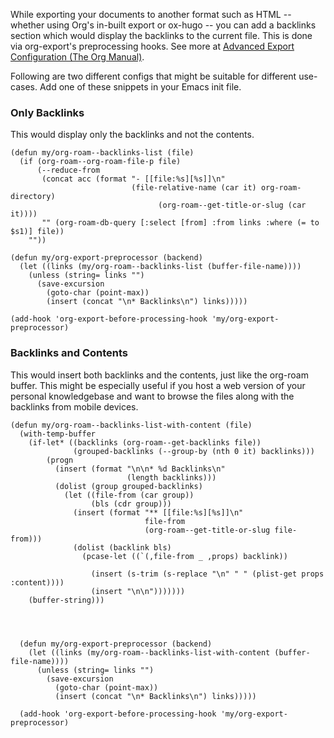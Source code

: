 While exporting your documents to another format such as HTML -- whether using Org's in-built export or ox-hugo -- you can add a backlinks section which would display the backlinks to the current file. This is done via org-export's preprocessing hooks. See more at [Advanced Export Configuration (The Org Manual)](https://orgmode.org/manual/Advanced-Export-Configuration.html#Advanced-Export-Configuration).

Following are two different configs that might be suitable for different use-cases. Add one of these snippets in your Emacs init file.


### Only Backlinks

This would display only the backlinks and not the contents.

```emacs-lisp
(defun my/org-roam--backlinks-list (file)
  (if (org-roam--org-roam-file-p file)
      (--reduce-from
       (concat acc (format "- [[file:%s][%s]]\n"
                           (file-relative-name (car it) org-roam-directory)
			                     (org-roam--get-title-or-slug (car it))))
       "" (org-roam-db-query [:select [from] :from links :where (= to $s1)] file))
    ""))

(defun my/org-export-preprocessor (backend)
  (let ((links (my/org-roam--backlinks-list (buffer-file-name))))
    (unless (string= links "")
      (save-excursion
      	(goto-char (point-max))
      	(insert (concat "\n* Backlinks\n") links)))))

(add-hook 'org-export-before-processing-hook 'my/org-export-preprocessor)
```


### Backlinks and Contents

This would insert both backlinks and the contents, just like the org-roam buffer. This might be especially useful if you host a web version of your personal knowledgebase and want to browse the files along with the backlinks from mobile devices.

```emacs-lisp
(defun my/org-roam--backlinks-list-with-content (file)
  (with-temp-buffer
    (if-let* ((backlinks (org-roam--get-backlinks file))
              (grouped-backlinks (--group-by (nth 0 it) backlinks)))
        (progn
          (insert (format "\n\n* %d Backlinks\n"
                          (length backlinks)))
          (dolist (group grouped-backlinks)
            (let ((file-from (car group))
                  (bls (cdr group)))
              (insert (format "** [[file:%s][%s]]\n"
                              file-from
                              (org-roam--get-title-or-slug file-from)))
              (dolist (backlink bls)
                (pcase-let ((`(,file-from _ ,props) backlink))

                  (insert (s-trim (s-replace "\n" " " (plist-get props :content))))
                  (insert "\n\n")))))))
    (buffer-string)))




  (defun my/org-export-preprocessor (backend)
    (let ((links (my/org-roam--backlinks-list-with-content (buffer-file-name))))
      (unless (string= links "")
        (save-excursion
          (goto-char (point-max))
          (insert (concat "\n* Backlinks\n") links)))))

  (add-hook 'org-export-before-processing-hook 'my/org-export-preprocessor)
```
